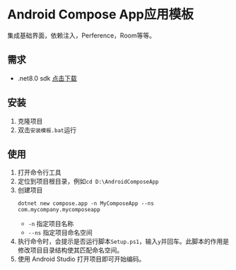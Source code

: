 # Android Compose App应用模板

集成基础界面，依赖注入，Perference，Room等等。

## 需求

- .net8.0 sdk [点击下载](https://dotnet.microsoft.com/download/dotnet/8.0)

## 安装

1. 克隆项目
2. 双击`安装模板.bat`运行

## 使用
1. 打开命令行工具
2. 定位到项目根目录，例如`cd D:\AndroidComposeApp`
3. 创建项目
   ```shell
   dotnet new compose.app -n MyComposeApp --ns com.mycompany.mycomposeapp
   ```
   - `-n` 指定项目名称
   - `--ns` 指定项目命名空间
4. 执行命令时，会提示是否运行脚本`Setup.ps1`，输入`y`并回车。此脚本的作用是修改项目目录结构使其匹配命名空间。
5. 使用 Android Studio 打开项目即可开始编码。
